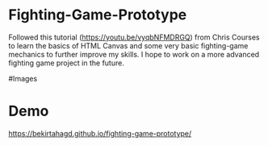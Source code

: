 # Fighting-Game-Prototype
Followed this tutorial (https://youtu.be/vyqbNFMDRGQ) from Chris Courses to learn the basics of HTML Canvas and some very basic fighting-game mechanics to further improve my skills. I hope to work on a more advanced fighting game project in the future.

#Images

# Demo
https://bekirtahagd.github.io/fighting-game-prototype/
